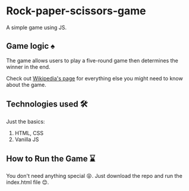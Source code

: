 # Rock-paper-scissors-game

A simple game using JS.

## Game logic ♠️

The game allows users to play a five-round game then determines the winner in the end.

Check out [Wikipedia's page](https://en.wikipedia.org/wiki/Rock_paper_scissors) for everything else you might need to know about the game.

## Technologies used 🛠

Just the basics:

1. HTML, CSS
2. Vanilla JS

## How to Run the Game ⌛️

You don't need anything special 😝. Just download the repo and run the index.html file 😊.
